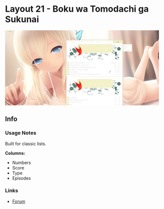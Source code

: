 # Layout 21 - Boku wa Tomodachi ga Sukunai

![](gallery/demo.jpg)

## Info

### Usage Notes

Built for classic lists.

**Columns:**

- Numbers
- Score
- Type
- Episodes

### Links

- [Forum](https://myanimelist.net/forum/?topicid=582261)